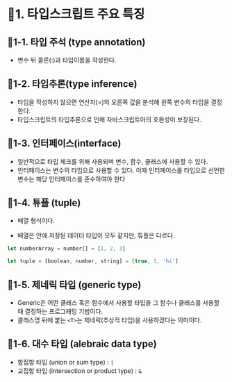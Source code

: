 # :pencil:1. 타입스크립트 주요 특징

## :speech_balloon:1-1. 타입 주석 (type annotation)

- 변수 뒤 콜론(:)과 타입이름을 작성한다.

## :speech_balloon:1-2. 타입추론(type inference)

- 타입을 작성하지 않으면 연산자(=)의 오른쪽 값을 분석해 왼쪽 변수의 타입을 결정한다.
- 타입스크립트의 타입추론으로 인해 자바스크립트아의 호환성이 보장된다.

## :speech_balloon:1-3. 인터페이스(interface)

- 일반적으로 타입 체크를 위해 사용되며 변수, 함수, 클래스에 사용할 수 있다.
- 인터페이스는 변수의 타입으로 사용할 수 있다. 이때 인터페이스를 타입으로 선언한 변수는 해당 인터페이스를 준수하여야 한다

## :speech_balloon:1-4. 튜플 (tuple)

- 배열 형식이다.

- 배열은 안에 저장된 데이터 타입이 모두 같지만, 튜플은 다르다.

```typescript
let numberArray = number[] = [1, 2, 3]

let tuple = [boolean, number, string] = [true, 1, 'hi']
```

## :speech_balloon:1-5. 제네릭 타입 (generic type)

- Generic은 어떤 클래스 혹은 함수에서 사용할 타입을 그 함수나 클래스를 사용할 때 결정하는 프로그래밍 기법이다.
- 클래스명 뒤에 붙는 `<T>`는 제네릭(추상적 타입)을 사용하겠다는 의미이다.

## :speech_balloon:1-6. 대수 타입 (alebraic data type)

- 합집합 타입 (union or sum type) : `|`
- 교집합 타입 (intersection or product type) : `&`
